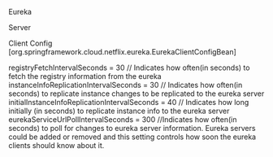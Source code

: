 Eureka

Server



Client Config [org.springframework.cloud.netflix.eureka.EurekaClientConfigBean]

registryFetchIntervalSeconds = 30 // Indicates how often(in seconds) to fetch the registry information from the eureka 
instanceInfoReplicationIntervalSeconds = 30 // Indicates how often(in seconds) to replicate instance changes to be replicated to the eureka server
initialInstanceInfoReplicationIntervalSeconds = 40 // Indicates how long initially (in seconds) to replicate instance info to the eureka server
eurekaServiceUrlPollIntervalSeconds = 300 
//Indicates how often(in seconds) to poll for changes to eureka server information. Eureka servers could be added or removed and this setting controls how soon the eureka clients should know about it.